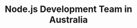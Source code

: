 ---
title: Node.js Development Team in Australia
permalink: /landings/node-js-developer-australia
technology: Node.js
location: Australia
---